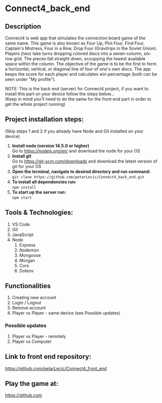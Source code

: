 # Connect4_back_end
## Description
Connect4 is web app that simulates the connection board game of the same name. This game is also known as Four Up, Plot Four, Find Four, Captain's Mistress, Four in a Row, Drop Four (Gravitrips in the Soviet Union). Players (two) take turns dropping colored discs into a seven-column, six-row grid. The pieces fall straight down, occupying the lowest available space within the column. The objective of the game is to be the first to form a horizontal, vertical, or diagonal line of four of one's own discs. The app keeps the score for each player and calculates win percentage (both can be seen under "My profile").

NOTE: This is the back end (server) for Connect4 project, if you want to install this part on your device follow the steps below...\
(Keep in mind you'll need to do the same for the front end part in order to get the whole project running)

## Project installation steps:
(Skip steps 1 and 2 if you already have Node and Git installed on your device)
1. **Install node (version 14.5.0 or higher)**\
    Go to https://nodejs.org/en/ and download the node for your OS 
2. **Install git**\
    Go to https://git-scm.com/downloads and download the latest version of git for your OS
3. **Open the terminal, navigate to desired directory and run command:**\
    `git clone https://github.com/petarLecic/Connect4_back_end.git`
4. **To install all dependencies run:**\
    `npm install`
5. **To start up the server run:**\
    `npm start`

## Tools & Technologies:
1. VS Code
2. Git
3. JavaScript
4. Node
    1. Express
    2. Nodemon
    3. Mongoose
    4. Morgan
    5. Cors
    6. Dotenv

## Functionalities
1. Creating new account
2. Login / Logout
3. Remove account
4. Player vs Player - same device (see Possible updates)

### Possible updates
1. Player vs Player - remotely
2. Player vs Computer

## Link to front end repository:
https://github.com/petarLecic/Connect4_front_end

## Play the game at:
https://github.com